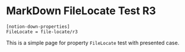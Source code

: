 # MarkDown FileLocate Test R3

```
[notion-down-properties]
FileLocate = file-locate/r3
```

This is a simple page for property `FileLocate` test with presented case.